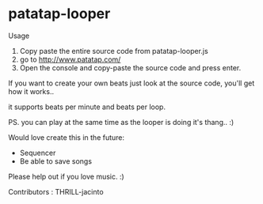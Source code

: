 patatap-looper
==============

Usage

1. Copy paste the entire source code from patatap-looper.js
2. go to http://www.patatap.com/
3. Open the console and copy-paste the source code and press enter.

If you want to create your own beats just look at the source code, 
you'll get how it works..

it supports beats per minute and beats per loop.

PS. you can play at the same time as the looper is doing it's thang.. :)


Would love create this in the future:

* Sequencer
* Be able to save songs

Please help out if you love music. :)


Contributors : THRILL-jacinto

